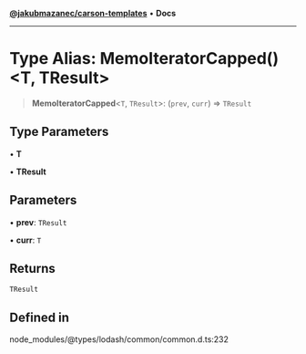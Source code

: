 [**@jakubmazanec/carson-templates**](../../../README.md) • **Docs**

---

# Type Alias: MemoIteratorCapped()\<T, TResult\>

> **MemoIteratorCapped**\<`T`, `TResult`\>: (`prev`, `curr`) => `TResult`

## Type Parameters

• **T**

• **TResult**

## Parameters

• **prev**: `TResult`

• **curr**: `T`

## Returns

`TResult`

## Defined in

node_modules/@types/lodash/common/common.d.ts:232
